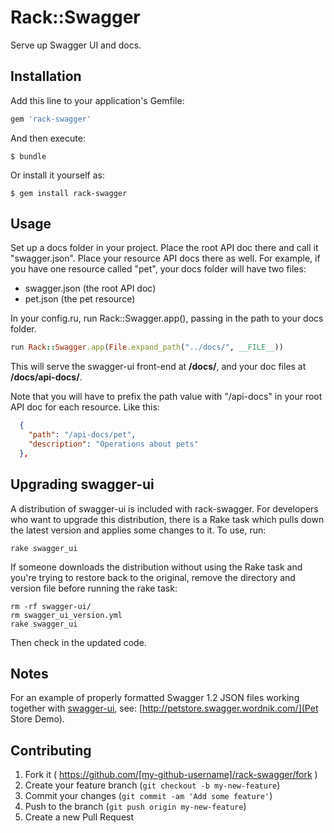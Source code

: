 # Rack::Swagger

Serve up Swagger UI and docs.

## Installation

Add this line to your application's Gemfile:

```ruby
gem 'rack-swagger'
```

And then execute:

    $ bundle

Or install it yourself as:

    $ gem install rack-swagger

## Usage

Set up a docs folder in your project. Place the root API doc there and call it
"swagger.json". Place your resource API docs there as well. For example, if you
have one resource called "pet", your docs folder will have two files:

* swagger.json (the root API doc)
* pet.json (the pet resource)

In your config.ru, run Rack::Swagger.app(), passing in the path to your docs
folder.

```ruby
run Rack::Swagger.app(File.expand_path("../docs/", __FILE__))
```

This will serve the swagger-ui front-end at **/docs/**, and your
doc files at **/docs/api-docs/**. 

Note that you will have to prefix the path
value with "/api-docs" in your root API doc for each resource. Like this:

```json
  {
    "path": "/api-docs/pet",
    "description": "Operations about pets"
  },
```

## Upgrading swagger-ui

A distribution of swagger-ui is included with rack-swagger. For developers who
want to upgrade this distribution, there is a Rake task which pulls down the
latest version and applies some changes to it. To use, run:

```
rake swagger_ui
```

If someone downloads the distribution without using the Rake task and you're
trying to restore back to the original, remove the directory and version
file before running the rake task:

```
rm -rf swagger-ui/
rm swagger_ui_version.yml
rake swagger_ui
```

Then check in the updated code.

## Notes

For an example of properly formatted Swagger 1.2 JSON files working together
with [swagger-ui](https://github.com/wordnik/swagger-ui), see:
[http://petstore.swagger.wordnik.com/](Pet Store Demo).

## Contributing

1. Fork it ( https://github.com/[my-github-username]/rack-swagger/fork )
2. Create your feature branch (`git checkout -b my-new-feature`)
3. Commit your changes (`git commit -am 'Add some feature'`)
4. Push to the branch (`git push origin my-new-feature`)
5. Create a new Pull Request

